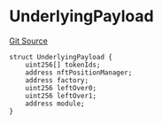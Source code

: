 # UnderlyingPayload
[Git Source](https://github.com/ArrakisFinance/arrakis-modular/arrakis-modular/blob/main/src/structs/SUniswapV3.sol)


```solidity
struct UnderlyingPayload {
    uint256[] tokenIds;
    address nftPositionManager;
    address factory;
    uint256 leftOver0;
    uint256 leftOver1;
    address module;
}
```

